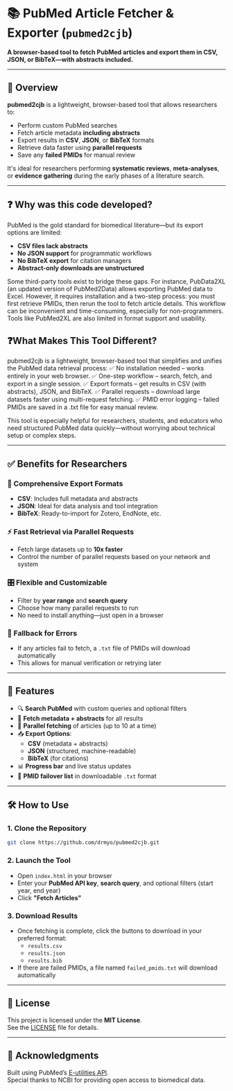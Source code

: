 # 📚 PubMed Article Fetcher & Exporter (`pubmed2cjb`)

**A browser-based tool to fetch PubMed articles and export them in CSV, JSON, or BibTeX—with abstracts included.**

---

## 🚀 Overview

**pubmed2cjb** is a lightweight, browser-based tool that allows researchers to:

- Perform custom PubMed searches
- Fetch article metadata **including abstracts**
- Export results in **CSV**, **JSON**, or **BibTeX** formats  
- Retrieve data faster using **parallel requests**
- Save any **failed PMIDs** for manual review

It's ideal for researchers performing **systematic reviews**, **meta-analyses**, or **evidence gathering** during the early phases of a literature search.

---

## ❓ Why was this code developed?

PubMed is the gold standard for biomedical literature—but its export options are limited:

- **CSV files lack abstracts**
- **No JSON support** for programmatic workflows
- **No BibTeX export** for citation managers
- **Abstract-only downloads are unstructured**

Some third-party tools exist to bridge these gaps. For instance, PubData2XL (an updated version of PubMed2Data) allows exporting PubMed data to Excel. However, it requires installation and a two-step process: you must first retrieve PMIDs, then rerun the tool to fetch article details. This workflow can be inconvenient and time-consuming, especially for non-programmers. Tools like PubMed2XL are also limited in format support and usability.

## ❓What Makes This Tool Different?

pubmed2cjb is a lightweight, browser-based tool that simplifies and unifies the PubMed data retrieval process:
    ✅ No installation needed – works entirely in your web browser.
    ✅ One-step workflow – search, fetch, and export in a single session.
    ✅ Export formats – get results in CSV (with abstracts), JSON, and BibTeX.
    ✅ Parallel requests – download large datasets faster using multi-request fetching.
    ✅ PMID error logging – failed PMIDs are saved in a .txt file for easy manual review.

This tool is especially helpful for researchers, students, and educators who need structured PubMed data quickly—without worrying about technical setup or complex steps.

---

## ✅ Benefits for Researchers

### 🔄 Comprehensive Export Formats

- **CSV**: Includes full metadata and abstracts
- **JSON**: Ideal for data analysis and tool integration
- **BibTeX**: Ready-to-import for Zotero, EndNote, etc.

### ⚡ Fast Retrieval via Parallel Requests

- Fetch large datasets up to **10x faster**
- Control the number of parallel requests based on your network and system

### 🎛️ Flexible and Customizable

- Filter by **year range** and **search query**
- Choose how many parallel requests to run
- No need to install anything—just open in a browser

### 📂 Fallback for Errors

- If any articles fail to fetch, a `.txt` file of PMIDs will download automatically
- This allows for manual verification or retrying later

---

## 🌟 Features

- 🔍 **Search PubMed** with custom queries and optional filters
- 📄 **Fetch metadata + abstracts** for all results
- 🚀 **Parallel fetching** of articles (up to 10 at a time)
- 📥 **Export Options**:
  - **CSV** (metadata + abstracts)
  - **JSON** (structured, machine-readable)
  - **BibTeX** (for citations)
- 📊 **Progress bar** and live status updates
- 📃 **PMID failover list** in downloadable `.txt` format

---

## 🛠️ How to Use

### 1. Clone the Repository

```bash
git clone https://github.com/drmyo/pubmed2cjb.git
```

### 2. Launch the Tool

- Open `index.html` in your browser
- Enter your **PubMed API key**, **search query**, and optional filters (start year, end year)
- Click **"Fetch Articles"**

### 3. Download Results

- Once fetching is complete, click the buttons to download in your preferred format:
  - `results.csv`
  - `results.json`
  - `results.bib`
- If there are failed PMIDs, a file named `failed_pmids.txt` will download automatically

---

## 📄 License

This project is licensed under the **MIT License**.  
See the [LICENSE](./LICENSE) file for details.

---

## 🙏 Acknowledgments

Built using PubMed’s [E-utilities API](https://www.ncbi.nlm.nih.gov/books/NBK25500/).  
Special thanks to NCBI for providing open access to biomedical data.  
